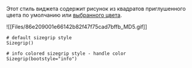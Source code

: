 [](https://github.com/israel-dryer/ttkbootstrap/edit/master/docs/styleguide/sizegrip.md "Редактировать эту страницу")

Этот стиль виджета содержит рисунок из квадратов приглушенного цвета по умолчанию или [выбранного цвета](https://ttkbootstrap.readthedocs.io/en/latest/styleguide/#colors).

![[Files/86e209001e66142b82f47f75cad7bffb_MD5.gif]]

```
# default sizegrip style
Sizegrip()

# info colored sizegrip style - handle color
Sizegrip(bootstyle="info")

```